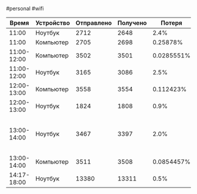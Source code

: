 #personal #wifi

| Время       | Устройство | Отправлено | Получено | Потеря     | Заметки                                |
| ----------- | ---------- | ---------- | -------- | ---------- | -------------------------------------- |
| 11:00       | Ноутбук    | 2712       | 2648     | 2.4%       |                                        |
| 11:00       | Компьютер  | 2705       | 2698     | 0.25878%   |                                        |
| 11:00-12:00 | Компьютер  | 3502       | 3501     | 0.0285551% |                                        |
| 11:00-12:00 | Ноутбук    | 3165       | 3086     | 2.5%       |                                        |
| 12:00-13:00 | Компьютер  | 3558       | 3554     | 0.112423%  |                                        |
| 12:00-13:00 | Ноутбук    | 1824       | 1808     | 0.9%       |                                        |
| 13:00-14:00 | Ноутбук    | 3467       | 3397     | 2.0%       | в 13:33-13:36 очень медленный интернет |
| 13:00-14:00 | Компьютер  | 3511       | 3508     | 0.0854457% |                                        |
| 14:17-18:00 | Ноутбук    | 13380      | 13311    | 0.5%       |                                        |
